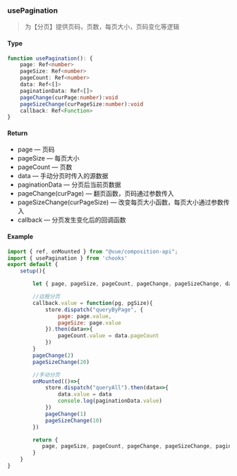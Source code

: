 ### usePagination

> 为【分页】提供页码，页数，每页大小，页码变化等逻辑

#### Type
```ts
function usePagination(): {
    page: Ref<number>
    pageSize: Ref<number>
    pageCount: Ref<number>
    data: Ref<[]>
    paginationData: Ref<[]>
    pageChange(curPage:number):void
    pageSizeChange(curPageSize:number):void
    callback: Ref<Function>
}
```

#### Return
- page &mdash; 页码
- pageSize &mdash; 每页大小
- pageCount &mdash; 页数
- data &mdash; 手动分页时传入的源数据
- paginationData &mdash; 分页后当前页数据
- pageChange(curPage) &mdash; 翻页函数，页码通过参数传入
- pageSizeChange(curPageSize) &mdash; 改变每页大小函数，每页大小通过参数传入
- callback &mdash; 分页发生变化后的回调函数

#### Example
```js
import { ref, onMounted } from "@vue/composition-api";
import { usePagination } from 'chooks'
export default {
    setup(){

        let { page, pageSize, pageCount, pageChange, pageSizeChange, data, paginationData, callback } = usePagination(paginationCB, 10, data)

        //远程分页
        callback.value = function(pg, pgSize){
            store.dispatch("queryByPage", {
                page: page.value,
                pageSize: page.value
            }).then(data=>{
                pageCount.value = data.pageCount
            })
        }
        pageChange(2)
        pageSizeChange(20)

        //手动分页
        onMounted(()=>{
            store.dispatch("queryAll").then(data=>{
                data.value = data
                console.log(paginationData.value)
            })
            pageChange(1)
            pageSizeChange(10)
        })

        return {
           page, pageSize, pageCount, pageChange, pageSizeChange, paginationData 
        }
    }
}
```
